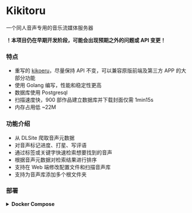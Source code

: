 # Kikitoru

一个同人音声专用的音乐流媒体服务器

**！本项目仍在早期开发阶段，可能会出现预期之外的问题或 API 变更！**

### 特点
- 重写的 [kikoeru](https://github.com/kikoeru-project/kikoeru-express)，尽量保持 API 不变，可以兼容原版前端及第三方 APP 的大部分功能
- 使用 Golang 编写，性能和稳定性更高
- 数据库使用 Postgresql
- 扫描速度快，900 部作品建立数据库并下载封面仅需 1min15s 
- 内存占用低 ~22M

### 功能介绍
- 从 DLSite 爬取音声元数据
- 对音声标记进度、打星、写评语
- 通过标签或关键字快速检索想要找到的音声
- 根据音声元数据对检索结果进行排序
- 支持在 Web 端修改配置文件和扫描音声库
- 支持为音声库添加多个根文件夹

### 部署

<details>
<summary>
<b>Docker Compose</b>
</summary>

1. 下载 [docker-compose.yaml](docker-compose.yaml) 到任意目录下
2. 新建 `data` 文件夹
3. 下载 [kikitoru-quasar/spa.zip](https://github.com/sakarie9/kikitoru-quasar/releases/latest/download/spa.zip)，解压到 `/data/dist` 下，保证存在 `/data/dist/index.html`

    正确配置后目录结构应如下
    
    ```shell
    kikitoru
    ├── data
    │   ├── config.json # 配置文件，运行后生成
    │   ├── dist
    │   │   ├── css
    │   │   ├── fonts
    │   │   ├── index.html
    │   │   ├── js
    │   │   └── statics
    │   └── postgresql # 数据库文件夹
    └── docker-compose.yaml
    ```
   
4. 在 `docker-compose.yaml` 的同级目录下运行 `docker-compose up -d` 启动

> 在 `docker-compose.yaml` 下，`kikitoru-volumes` 冒号前的路径为本地音声目录实际路径，冒号后的路径为容器内的路径作为 `绝对路径` 填入前端仪表盘。
> 或者将冒号后的路径填入 `config.json` 中

</details>
